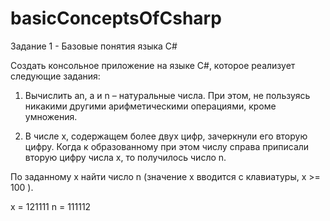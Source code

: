 # basicConceptsOfCsharp
Задание 1 - Базовые понятия языка С#

Создать консольное приложение на языке C#, которое реализует
следующие задания:

1. Вычислить an, а и n – натуральные числа. При этом, не пользуясь
никакими другими арифметическими операциями, кроме умножения.

2. В числе х, содержащем более двух цифр, зачеркнули его вторую
цифру. Когда к образованному при этом числу справа приписали
вторую цифру числа х, то получилось число n. 

По заданному x найти число n (значение x вводится с клавиатуры, x >= 100 ).

x = 121111
n = 111112
